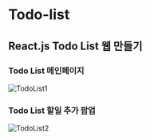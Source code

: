 # Todo-list

## React.js Todo List 웹 만들기

### Todo List 메인페이지
![TodoList1](https://github.com/dkfkqldk97/todo-list/assets/48340879/ce941c9c-b4a8-4c9f-baee-e800ac87618a)


### Todo List 할일 추가 팝업 
![TodoList2](https://github.com/dkfkqldk97/todo-list/assets/48340879/86891882-31a0-4d17-a455-d9cb9c6c84d2)